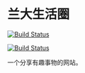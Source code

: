 # 兰大生活圈

[![Build Status](https://cloud.drone.io/api/badges/wda43779/lzuLife/status.svg)](https://cloud.drone.io/wda43779/lzuLife)

[![Build Status](http://ci.finewf.club:7890/api/badges/wda43779/lzuLife/status.svg)](http://ci.finewf.club:7890/wda43779/lzuLife)

一个分享有趣事物的网站。

